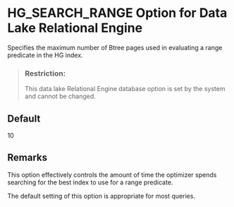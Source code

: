 <!-- loioa638850284f21015a1a9993e5cc4b710 -->

# HG\_SEARCH\_RANGE Option for Data Lake Relational Engine

Specifies the maximum number of Btree pages used in evaluating a range predicate in the HG index.



> ### Restriction:  
> This data lake Relational Engine database option is set by the system and cannot be changed.



<a name="loioa638850284f21015a1a9993e5cc4b710__iq_refso_592"/>

## Default

10



<a name="loioa638850284f21015a1a9993e5cc4b710__iq_refso_594"/>

## Remarks

This option effectively controls the amount of time the optimizer spends searching for the best index to use for a range predicate.

The default setting of this option is appropriate for most queries.


